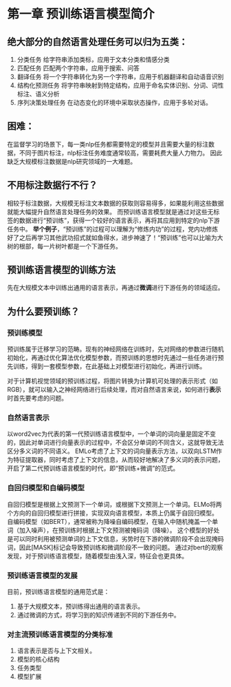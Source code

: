 # 第一章 预训练语言模型简介

## 绝大部分的自然语言处理任务可以归为五类：

1. 分类任务
给字符串添加类标，应用于文本分类和情感分类
2. 匹配任务
匹配两个字符串，应用于搜索、问答
3. 翻译任务
将一个字符串转化为另一个字符串，应用于机器翻译和自动语音识别
4. 结构化预测任务
将字符串映射到特定结构，应用于命名实体识别、分词、词性标注、语义分析
5. 序列决策处理任务
在动态变化的环境中采取状态操作，应用于多轮对话。

## 困难：
在监督学习的场景下，每一类nlp任务都需要特定的模型并且需要大量的标注数据，不同于图片标注，nlp标注任务难度通常较高，需要耗费大量人力物力。
因此缺乏大规模标注数据是nlp研究领域的一大难题。

## 不用标注数据行不行？
相较于标注数据，大规模无标注文本数据的获取则容易得多，如果能利用这些数据就能大幅提升自然语言处理任务的效果。
而预训练语言模型就是通过对这些无标签的数据进行“预训练”，获得一个较好的语言表示，再将其应用到特定的nlp下游任务中。
**举个例子**，“预训练”的过程可以理解为“修炼内功”的过程，党内功修炼好了之后再学习其他武功招式就如鱼得水，进步神速了！“预训练”也可以比喻为大树的根部，每一片树叶都是一个下游任务。

## 预训练语言模型的训练方法
先在大规模文本中训练出通用的语言表示，再通过**微调**进行下游任务的领域适应。

## 为什么要预训练？

### 预训练模型
预训练属于迁移学习的范畴。现有的神经网络在训练时，先对网络的参数进行随机初始化，再通过优化算法优化模型参数，而预训练的思想时先通过一些任务进行预先训练，得到一套模型参数，在此基础上对模型进行初始化，再进行训练。

对于计算机视觉领域的预训练过程，将图片转换为计算机可处理的表示形式（如RGB），就可以输入之神经网络进行后续处理，而对自然语言来说，如何进行**表示**时首先要考虑的问题。

### 自然语言表示
以word2vec为代表的第一代预训练语言模型中，一个单词的词向量是固定不变的，因此对单词进行向量表示的过程中，不会区分单词的不同含义，这就导致无法区分多义词的不同语义。
EMLo考虑了上下文的词向量表示方法，以双向LSTM作为特征提取器，同时考虑了上下文的信息，从而较好地解决了多义词的表示问题，开启了第二代预训练语言模型的时代，即“预训练+微调”的范式。

### 自回归模型和自编码模型
自回归模型是根据上文预测下一个单词，或根据下文预测上一个单词。ELMo将两个方向的自回归模型进行拼接，实现双向语言模型，本质上仍属于自回归模型。
自编码模型（如BERT），通常被称为降噪自编码模型，在输入中随机掩盖一个单词（加入噪声），在预训练时根据上下文预测被掩码词（降噪）。
这个模型的好处是可以同时利用被预测单词的上下文信息，劣势时在下游的微调阶段不会出现掩码词，因此[MASK]标记会导致预训练和微调阶段不一致的问题。
通过对bert的观察发现，对于预训练语言模型，随着模型由浅入深，特征会也更具体。

### 预训练语言模型的发展
目前，预训练语言模型的通用范式是：
1. 基于大规模文本，预训练得出通用的语言表示。
2. 通过微调的方式，将学习到的知识传递到不同的下游任务中。

### 对主流预训练语言模型的分类标准
1. 语言表示是否与上下文相关。
2. 模型的核心结构
3. 任务类型
4. 模型扩展



